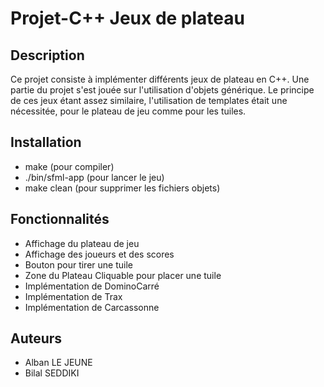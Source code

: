 # Projet-C++ Jeux de plateau

## Description

Ce projet consiste à implémenter différents jeux de plateau en C++.
Une partie du projet s'est jouée sur l'utilisation d'objets générique.
Le principe de ces jeux étant assez similaire, l'utilisation de templates était une nécessitée,
pour le plateau de jeu comme pour les tuiles.


## Installation

* make (pour compiler)
* ./bin/sfml-app (pour lancer le jeu)
* make clean (pour supprimer les fichiers objets)

## Fonctionnalités

*   Affichage du plateau de jeu
*   Affichage des joueurs et des scores 
*   Bouton pour tirer une tuile
*   Zone du Plateau Cliquable pour placer une tuile
*   Implémentation de DominoCarré
*   Implémentation de Trax
*   Implémentation de Carcassonne

## Auteurs 

*   Alban LE JEUNE
*   Bilal SEDDIKI

